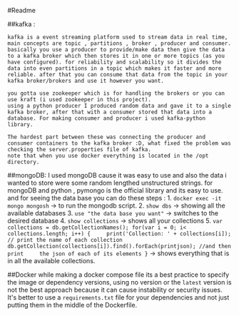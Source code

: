 #Readme

##kafka : 
    
    kafka is a event streaming platform used to stream data in real time, main concepts are topic , partitions , broker , producer and consumer. basically you use a producer to provide/make data then give the data to a kafka broker which then stores it in one or more topics (as you have configured). for reliability and scalability so it divides the data into even partitions in a topic which makes it faster and more reliable. after that you can consume that data from the topic in your kafka broker/brokers and use it however you want.
    
    you gotta use zookeeper which is for handling the brokers or you can use kraft (i used zookeeper in this project).
    using a python producer I produced random data and gave it to a single kafka broker, after that with a consumer stored that data into a database. For making consumer and producer i used kafka-python library.
    
    The hardest part between these was connecting the producer and consumer containers to the kafka broker :D, what fixed the problem was checking the server.properties file of kafka.
    note that when you use docker everything is located in the /opt directory.

##mongoDB:
    I used mongoDB cause it was easy to use and also the data i wanted to store were some random lengthed unstructured strings.
    for mongoDB and python , pymongo is the official library and its easy to use.
    and for seeing the data base you can do these steps : 
    1. `docker exec -it mongo mongosh` -> to run the mongodb script.
    2. `show dbs` -> showing all the available databases 
    3. `use "the data base you want"` -> switches to the desired database
    4. `show collections` -> shows all your collections
    5.  ```var collections = db.getCollectionNames();
        for(var i = 0; i< collections.length; i++) {    
        print('Collection: ' + collections[i]); // print the name of each collection
        db.getCollection(collections[i]).find().forEach(printjson); //and then print     the json of each of its elements
        }``` -> shows everything that is in all the available collections.

##Docker
    while making a docker compose file its a best practice to specify the image or dependency versions, using no version or the `latest` version is not the best approach because it can cause instability or security issues.
    It's better to use a `requirements.txt` file for your dependencies and not just putting them in the middle of the Dockerfile. 